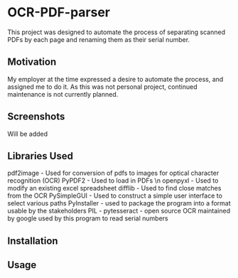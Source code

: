 # OCR-PDF-parser
This project was designed to automate the process of separating scanned PDFs by each page and renaming them as their serial number.
## Motivation
My employer at the time expressed a desire to automate the process, and assigned me to do it. As this was not personal project, continued maintenance is not currently planned.
## Screenshots

Will be added
## Libraries Used

pdf2image - Used for conversion of pdfs to images for optical character recognition (OCR)
PyPDF2 - Used to load in PDFs \n
openpyxl - Used to modify an existing excel spreadsheet
difflib - Used to find close matches from the OCR
PySimpleGUI - Used to construct a simple user interface to select various paths
PyInstaller - used to package the program into a format usable by the stakeholders
PIL - 
pytesseract - open source OCR maintained by google used by this program to read serial numbers

## Installation

## Usage


